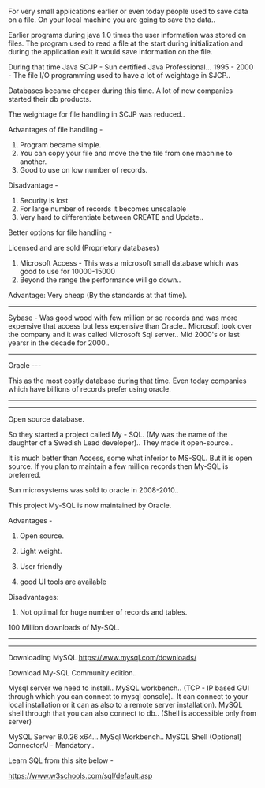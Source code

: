 For very small applications earlier or even today people used to save data on a file.
On your local machine you are going to save the data..

Earlier programs during java 1.0 times the user information was stored on files.
The program used to read a file at the start during initialization and during the application exit it would save information on the file.

During that time Java SCJP - Sun certified Java Professional...
1995 - 2000 - The file I/O  programming used to have a lot of weightage in SJCP..

Databases became cheaper during this time. A lot of new companies started their db products.

The weightage for file handling in SCJP was reduced..

Advantages of file handling -
 
1. Program became simple.
2. You can copy your file and move the the file from one machine to another.
3. Good to use on low number of records.

Disadvantage -
1. Security is lost
2. For large number of records it becomes unscalable
3. Very hard to differentiate between CREATE and Update..

Better options for file handling -

Licensed and are sold (Proprietory databases)

1. Microsoft Access - This was a microsoft small database which was good to use for  10000-15000
2. Beyond the range the performance will go down..

Advantage:
Very cheap (By the standards at that time).

-----------------------------------------------

Sybase -
Was good wood with few million or so records and was more expensive that access but less expensive than Oracle..
Microsoft took over the company and it was called Microsoft Sql server.. Mid 2000's or last yearsr in the decade for 2000..

------------------------------------------------------------------------------- 

Oracle ---

This as the most costly database during that time. Even today companies which have billions of records prefer using oracle.

---------------------------------------------------------------------------------
---------------------------------------------------------------------------------

Open source database.

So they started a project called My - SQL. (My was the name of the daughter of a Swedish Lead developer)..
They made it open-source..

It is much better than Access, some what inferior to  MS-SQL. But it is open source.
If you plan to maintain a few million records then My-SQL is preferred.

Sun microsystems was sold to oracle in 2008-2010..

This project My-SQL is now maintained by Oracle.


Advantages -
1. Open source.
2. Light weight.
3. User friendly

4. good UI tools are available

Disadvantages:
1. Not optimal for huge number of records and tables.

100 Million downloads of My-SQL.

---------------------------------------------------------------------------------------
---------------------------------------------------------------------------------------
Downloading MySQL 
https://www.mysql.com/downloads/

Download My-SQL Community edition..

Mysql server we need to install..
MySQL workbench.. (TCP - IP based GUI through which you can connect to mysql console).. It can connect to your local installation or it can as also to a remote 
server installation).
MySQL shell through that you can  also connect to db.. (Shell is accessible only from server) 

MySQL Server 8.0.26 x64...
MySql Workbench..
MySQL Shell (Optional)
Connector/J - Mandatory..

Learn SQL from this site below -

https://www.w3schools.com/sql/default.asp